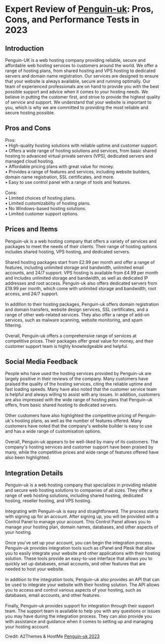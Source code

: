 <h1>Expert Review of <a href="https://a2themes.com/penguin-uk-reviews">Penguin-uk</a>: Pros, Cons, and Performance Tests in 2023</h1>
<h2>Introduction</h2>
Penguin-UK is a web hosting company providing reliable, secure and affordable web hosting services to customers around the world. We offer a range of hosting plans, from shared hosting and VPS hosting to dedicated servers and domain name registration. Our services are designed to ensure that your website is always available, secure and running optimally. Our team of experienced professionals are on hand to provide you with the best possible support and advice when it comes to your hosting needs. We believe in putting the customer first, and strive to provide the highest quality of service and support. We understand that your website is important to you, which is why we are committed to providing the most reliable and secure hosting possible.
<h2>Pros and Cons</h2>
Pros: <br>• High-quality hosting solutions with reliable uptime and customer support.<br>• Offers a wide range of hosting solutions and services, from basic shared hosting to advanced virtual private servers (VPS), dedicated servers and managed cloud hosting.<br>• Affordable pricing plans with great value for money.<br>• Provides a range of features and services, including website builders, domain name registration, SSL certificates, and more.<br>• Easy to use control panel with a range of tools and features.<br><br>Cons:<br>• Limited choices of hosting plans.<br>• Limited customizability of hosting plans.<br>• No Windows-based hosting solutions.<br>• Limited customer support options.
<h2>Prices and Items</h2>
Penguin-uk is a web hosting company that offers a variety of services and packages to meet the needs of their clients. Their range of hosting options includes shared hosting, VPS hosting, and dedicated servers.<br><br>Shared hosting packages start from £2.99 per month and offer a range of features, including unlimited storage and bandwidth, unlimited email accounts, and 24/7 support. VPS hosting is available from £4.99 per month and includes unlimited storage and bandwidth, as well as dedicated IP addresses and root access. Penguin-uk also offers dedicated servers from £19.99 per month, which come with unlimited storage and bandwidth, root access, and 24/7 support.<br><br>In addition to their hosting packages, Penguin-uk offers domain registration and domain transfers, website design services, SSL certificates, and a range of other web-related services. They also offer a range of add-on services, such as malware scanning, website monitoring, and spam filtering.<br><br>Overall, Penguin-uk offers a comprehensive range of services at competitive prices. Their packages offer great value for money, and their customer support team is highly knowledgeable and helpful.
<h2>Social Media Feedback</h2>
People who have used the hosting services provided by Penguin-uk are largely positive in their reviews of the company. Many customers have praised the quality of the hosting services, citing the reliable uptime and fast loading speeds. Many have also noted that the customer service team is helpful and always willing to assist with any issues. In addition, customers are also impressed with the wide range of hosting plans that Penguin-uk offers, from basic shared hosting to dedicated servers.<br><br>Other customers have also highlighted the competitive pricing of Penguin-uk's hosting plans, as well as the number of features offered. Many customers have noted that the company's website builder is easy to use and has a wide range of customisation options.<br><br>Overall, Penguin-uk appears to be well-liked by many of its customers. The company's hosting services and customer support have been praised by many, while the competitive prices and wide range of features offered have also been highlighted.
<h2>Integration Details</h2>
Penguin-uk is a web hosting company that specializes in providing reliable and secure web hosting solutions to companies of all sizes. They offer a range of web hosting solutions, including shared hosting, dedicated hosting, reseller hosting, and VPS hosting.<br><br>Integrating with Penguin-uk is easy and straightforward. The process starts with signing up for an account. After signing up, you will be provided with a Control Panel to manage your account. This Control Panel allows you to manage your hosting plan, domain names, databases, and other aspects of your hosting.<br><br>Once you’ve set up your account, you can begin the integration process. Penguin-uk provides integration tools such as cPanel and Plesk that allow you to easily integrate your website and other applications with their hosting solution. These tools provide an easy-to-use interface that allows you to quickly set up databases, email accounts, and other features that are needed to host your website.<br><br>In addition to the integration tools, Penguin-uk also provides an API that can be used to integrate your website with their hosting solution. The API allows you to access and control various aspects of your hosting, such as databases, email accounts, and other features.<br><br>Finally, Penguin-uk provides support for integration through their support team. The support team is available to help you with any questions or issues you may have during the integration process. They can also provide you with assistance and guidance when it comes to setting up and managing your hosting account.
<p>Credit: A2Themes & HostMe <a href="https://a2themes.com/penguin-uk-reviews">Penguin-uk 2023</a></p>